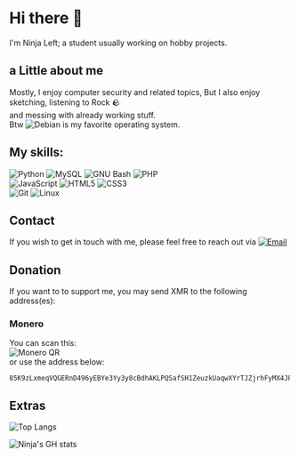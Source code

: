 <!-- <div align=center>
    <img src="./imgs/NjL.png" alt="Under Construction">
</div> -->

# Hi there 👋
I'm Ninja Left; a student usually working on hobby projects.

## a Little about me
Mostly, I enjoy computer security and related topics, But I also enjoy sketching, listening to Rock :rock: <br>
and messing with already working stuff. <br>
Btw ![Debian](https://img.shields.io/badge/-Debian-A81D33?style=flat-square&logo=Debian) is my favorite operating system.


## My skills:
![Python](https://img.shields.io/badge/-Python-232F3E?style=flat-square&logo=Python&logoColor=#3776AB)
![MySQL](https://img.shields.io/badge/-MySQL-232F3E?style=flat-square&logo=mysql)
![GNU Bash](https://img.shields.io/badge/-Bash-232F3E?style=flat-square&logo=GNUBash)
![PHP](https://img.shields.io/badge/-PHP-232F3E?style=flat-square&logo=PHP)
<br>
![JavaScript](https://img.shields.io/badge/-JavaScript-232F3E?style=flat-square&logo=javascript)
![HTML5](https://img.shields.io/badge/-HTML5-232F3E?style=flat-square&logo=html5&logoColor=E34F26)
![CSS3](https://img.shields.io/badge/-CSS3-232F3E?style=flat-square&logo=css3&logoColor=1572B6)
<br>
![Git](https://img.shields.io/badge/-Git-232F3E?style=flat-square&logo=git)
![Linux](https://img.shields.io/badge/-Linux-232F3E?style=flat-square&logo=Linux&logoColor=white)

## Contact
If you wish to get in touch with me, please feel free to reach out via 
[![Email](https://img.shields.io/badge/Email-n1nj4r8%40dnmx.org-black?style=flat-square&logo=Protonmail&labelColor=white)](mailto:ninja.notleft@proton.me)

## Donation
If you want to to support me, you may send XMR to the following address(es):
### Monero <img width=16px src="https://github.com/ninja-left/ninja-left/assets/110196116/264d1b63-a94d-4706-b263-4fd4053388b5">
You can scan this: <br>
![Monero QR](https://github.com/ninja-left/ninja-left/assets/110196116/d455264a-2d2a-4fd7-ae3f-4c99def06ccd) <br>
or use the address below:

```Text
85K9zLxmeqVQGERnD496yEBYe3Yy3y8cBdhAKLPQSafSH1ZeuzkUaqwXYrTJZjrhFyMX4JPiz8yo2PtPZxCeuXtqNXJShX8
```

## Extras
![Top Langs](https://github-readme-stats.vercel.app/api/top-langs/?username=ninja-left&layout=donut&theme=dracula)

![Ninja's GH stats](https://github-readme-stats.vercel.app/api?username=ninja-left&show_icons=true&theme=dracula)
